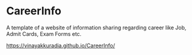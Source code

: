 # CareerInfo

A template of a website of information sharing regarding career like Job, Admit Cards, Exam Forms etc.

https://vinayakkuradia.github.io/CareerInfo/
